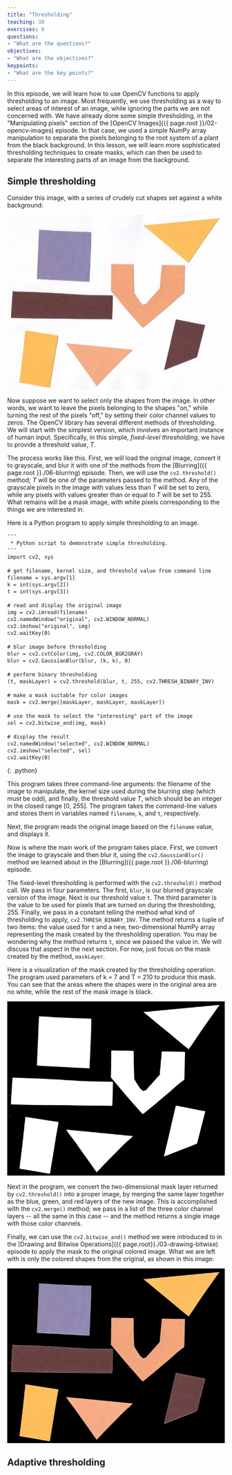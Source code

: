 ```yaml
---
title: "Thresholding"
teaching: 30
exercises: 0
questions:
- "What are the questions?"
objectives:
- "What are the objectives?"
keypoints:
- "What are the key points?"
---
```


In this episode, we will learn how to use OpenCV functions to apply 
thresholding to an image. Most frequently, we use thresholding as a way to 
select areas of interest of an image, while ignoring the parts we are not 
concerned with. We have already done some simple thresholding, in the 
"Manipulating pixels" section of the 
[OpenCV Images]({{ page.root }}/02-opencv-images) episode. In that case, we
used a simple NumPy array manipulation to separate the pixels belonging to the
root system of a plant from the black background. In this lesson, we will 
learn more sophisticated thresholding techniques to create masks, which can 
then be used to separate the interesting parts of an image from the background.

## Simple thresholding

Consider this image, with a series of crudely cut shapes set against a white 
background:

![Original shapes image](../fig/06-junk-before.jpg)

Now suppose we want to select only the shapes from the image. In other words,
we want to leave the pixels belonging to the shapes "on," while turning the 
rest of the pixels "off," by setting their color channel values to zeros. The
OpenCV library has several different methods of thresholding. We will start 
with the simplest version, which involves an important instance of human 
input. Specifically, in this simple, *fixed-level thresholding*, we have to 
provide a threshold value, *T*. 

The process works like this. First, we will load the original image, convert
it to grayscale, and blur it with one of the methods from the 
[Blurring]({{ page.root }}./06-blurring) episode. Then, we will use the 
`cv2.threshold()` method; *T* will be one of the parameters passed to the 
method. Any of the grayscale pixels in the image with values less than *T*
will be set to zero, while any pixels with values greater than or equal to 
*T* will be set to 255. What remains will be a mask image, with white pixels
corresponding to the things we are interested in. 

Here is a Python program to apply simple thresholding to an image. 

~~~
'''
 * Python script to demonstrate simple thresholding.
'''
import cv2, sys

# get filename, kernel size, and threshold value from command line
filename = sys.argv[1]
k = int(sys.argv[2])
t = int(sys.argv[3])

# read and display the original image
img = cv2.imread(filename)
cv2.namedWindow("original", cv2.WINDOW_NORMAL)
cv2.imshow("original", img)
cv2.waitKey(0)

# blur image before thresholding
blur = cv2.cvtColor(img, cv2.COLOR_BGR2GRAY)
blur = cv2.GaussianBlur(blur, (k, k), 0)

# perform binary thresholding 
(t, maskLayer) = cv2.threshold(blur, t, 255, cv2.THRESH_BINARY_INV)

# make a mask suitable for color images
mask = cv2.merge([maskLayer, maskLayer, maskLayer])

# use the mask to select the "interesting" part of the image
sel = cv2.bitwise_and(img, mask)

# display the result
cv2.namedWindow("selected", cv2.WINDOW_NORMAL)
cv2.imshow("selected", sel)
cv2.waitKey(0)
~~~
{: .python}

This program takes three command-line arguments: the filename of the image to 
manipulate, the kernel size used during the blurring step (which must be odd), 
and finally, the threshold value *T*, which should be an integer in the closed
range [0, 255]. The program takes the command-line values and stores them in 
variables named `filename`, `k`, and `t`, respectively. 

Next, the program reads the original image based on the `filename` value, and
displays it. 

Now is where the main work of the program takes place. First, we convert the 
image to grayscale and then blur it, using the `cv2.GaussianBlur()` method we
learned about in the [Blurring]({{ page.root }}./06-blurring) episode. 

The fixed-level thresholding is performed with the `cv2.threshold()` method 
call. We pass in four parameters. The first, `blur`, is our blurred grayscale
version of the image. Next is our threshold value `t`. The third parameter is
the value to be used for pixels that are turned on during the thresholding,
255. Finally, we pass in a constant telling the method what kind of 
thresholding to apply, `cv2.THRESH_BINARY_INV`. The method returns a tuple of
two items: the value used for `t` and a new, two-dimensional NumPy array 
representing the mask created by the thresholding operation. You may be 
wondering why the method returns `t`, since we passed the value in. We will 
discuss that aspect in the next section. For now, just focus on the mask 
created by the method, `maskLayer`.

Here is a visualization of the mask created by the thresholding operation.
The program used parameters of k = 7 and T = 210 to produce this mask. You can
see that the areas where the shapes were in the original area are no white, 
while the rest of the mask image is black. 

![Mask created by thresholding](../fig/06-junk-mask.jpg)

Next in the program, we convert the two-dimensional mask layer returned by 
`cv2.threshold()` into a proper image, by merging the same layer together as 
the blue, green, and red layers of the new image. This is accomplished with the
`cv2.merge()` method; we pass in a list of the three color channel layers -- 
all the same in this case -- and the method returns a single image with those
color channels. 

Finally, we can use the `cv2.bitwise_and()` method we were introduced to in the
[Drawing and Bitwise Operations]({{ page.root}}./03-drawing-bitwise) episode to
apply the mask to the original colored image. What we are left with is only the
colored shapes from the original, as shown in this image:

![Selected shapes](../fig/06-junk-selected.jpg)

## Adaptive thresholding



